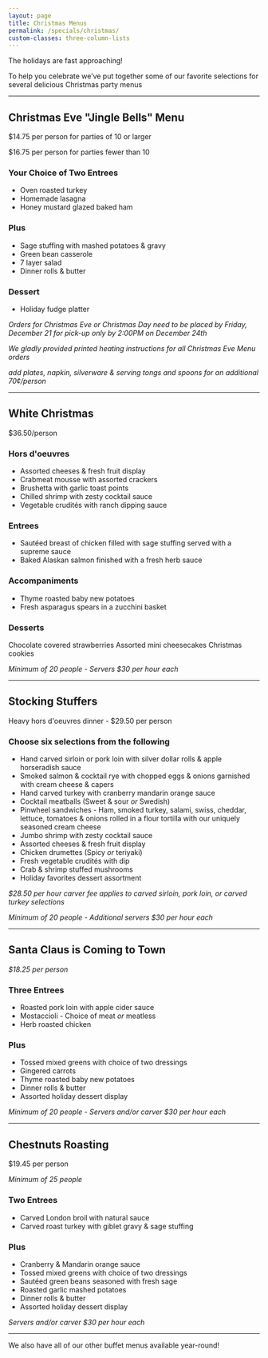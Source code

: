 ```yaml
---
layout: page
title: Christmas Menus
permalink: /specials/christmas/
custom-classes: three-column-lists
---
```


The holidays are fast approaching!

To help you celebrate we’ve put together some of our favorite selections for
several delicious Christmas party menus

***

## Christmas Eve "Jingle Bells" Menu

$14.75 per person for parties of 10 or larger

$16.75 per person for parties fewer than 10

### Your Choice of Two Entrees

- Oven roasted turkey
- Homemade lasagna
- Honey mustard glazed baked ham

### Plus

- Sage stuffing with mashed potatoes & gravy
- Green bean casserole
- 7 layer salad
- Dinner rolls & butter

### Dessert

- Holiday fudge platter

*Orders for Christmas Eve or Christmas Day need to be placed by Friday, December 21
for pick-up only by 2:00PM on December 24th*

*We gladly provided printed heating instructions for all Christmas Eve Menu
orders*

*add plates, napkin, silverware & serving tongs and spoons for an additional
70¢/person*

* * *

## White Christmas

$36.50/person

### Hors d'oeuvres
- Assorted cheeses & fresh fruit display
- Crabmeat mousse with assorted crackers
- Brushetta with garlic toast points
- Chilled shrimp with zesty cocktail sauce
- Vegetable crudités with ranch dipping sauce

### Entrees
- Sautéed breast of chicken filled with sage stuffing served with a supreme
sauce
- Baked Alaskan salmon finished with a fresh herb sauce

### Accompaniments
- Thyme roasted baby new potatoes
- Fresh asparagus spears in a zucchini basket

### Desserts
Chocolate covered strawberries
Assorted mini cheesecakes
Christmas cookies

*Minimum of 20 people - Servers $30 per hour each*

* * *

## Stocking Stuffers

Heavy hors d'oeuvres dinner - $29.50 per person

### Choose six selections from the following

- Hand carved sirloin or pork loin with silver dollar rolls & apple horseradish
sauce
- Smoked salmon & cocktail rye with chopped eggs & onions garnished with cream
cheese & capers
- Hand carved turkey with cranberry mandarin orange sauce
- Cocktail meatballs (Sweet & sour _or_ Swedish)
- Pinwheel sandwiches - Ham, smoked turkey, salami, swiss, cheddar, lettuce,
tomatoes & onions rolled in a flour tortilla with our uniquely seasoned cream
cheese
- Jumbo shrimp with zesty cocktail sauce
- Assorted cheeses & fresh fruit display
- Chicken drumettes (Spicy _or_ teriyaki)
- Fresh vegetable crudités with dip
- Crab & shrimp stuffed mushrooms
- Holiday favorites dessert assortment

*$28.50 per hour carver fee applies to carved sirloin, pork loin, or carved
turkey selections*

*Minimum of 20 people - Additional servers $30 per hour each*

* * *

## Santa Claus is Coming to Town

*$18.25 per person*

### Three Entrees

- Roasted pork loin with apple cider sauce
- Mostaccioli - Choice of meat _or_ meatless
- Herb roasted chicken

### Plus

- Tossed mixed greens with choice of two dressings
- Gingered carrots
- Thyme roasted baby new potatoes
- Dinner rolls & butter
- Assorted holiday dessert display

*Minimum of 20 people - Servers and/or carver $30 per hour each*

* * *

## Chestnuts Roasting

$19.45 per person

*Minimum of 25 people*

### Two Entrees

- Carved London broil with natural sauce
- Carved roast turkey with giblet gravy & sage stuffing

### Plus

- Cranberry & Mandarin orange sauce
- Tossed mixed greens with choice of two dressings
- Sautéed green beans seasoned with fresh sage
- Roasted garlic mashed potatoes
- Dinner rolls & butter
- Assorted holiday dessert display

*Servers and/or carver $30 per hour each*

* * *

We also have all of our other buffet menus available year-round!
